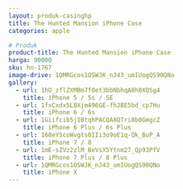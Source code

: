 ```yaml
---
layout: produk-casinghp
title: The Hunted Mansion iPhone Case
categories: apple

# Produk
product-title: The Hunted Mansion iPhone Case
harga: 90000
sku: hn-1767
image-drive: 1QMRGcos1OSWJK_nJ43_umIUogQS90QNo
gallery:
  - url: 1hO_zflZXMBm7fOet3bbNbhqA8h0XQSg4
    title: iPhone 5 / 5s / SE
  - url: 1fxCxdx5L8Xjm496GE-fhJBE5bd_cp7Hu
    title: iPhone 6 / 6s
  - url: 1Giifcib5jIBtqhPACQA8QTri8b0GmgcZ
    title: iPhone 6 Plus / 6s Plus
  - url: 168eYScoWvgts0IIi3o9oE1q-Qk_BuP_A
    title: iPhone 7 / 8
  - url: 1mE-sZVz2zlM_BeVsX5Ytnm27_Qp93PfV
    title: iPhone 7 Plus / 8 Plus
  - url: 1QMRGcos1OSWJK_nJ43_umIUogQS90QNo
    title: iPhone X
---
```

